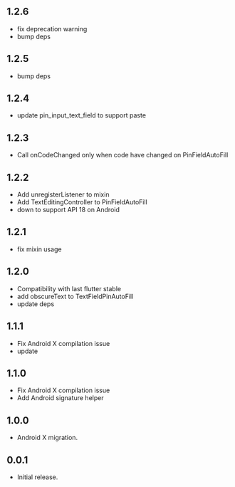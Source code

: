 ## 1.2.6

* fix deprecation warning
* bump deps

## 1.2.5

* bump deps

## 1.2.4

* update pin_input_text_field to support paste

## 1.2.3

* Call onCodeChanged only when code have changed on PinFieldAutoFill

## 1.2.2

* Add unregisterListener to mixin
* Add TextEditingController to PinFieldAutoFill
* down to support API 18 on Android

## 1.2.1

* fix mixin usage

## 1.2.0

* Compatibility with last flutter stable
* add obscureText to TextFieldPinAutoFill
* update deps

## 1.1.1

* Fix Android X compilation issue 
* update 

## 1.1.0

* Fix Android X compilation issue 
* Add Android signature helper

## 1.0.0

* Android X migration.

## 0.0.1

* Initial release.
